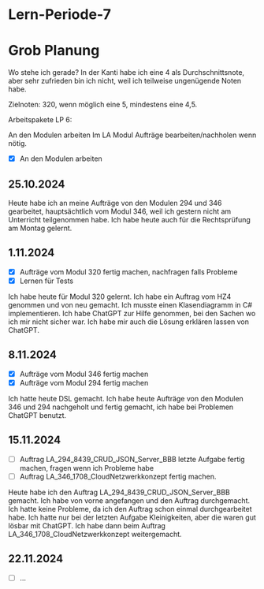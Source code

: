 # Lern-Periode-7

# Grob Planung
Wo stehe ich gerade? In der Kanti habe ich eine 4 als Durchschnittsnote, aber sehr zufrieden bin ich nicht, weil ich teilweise ungenügende Noten habe. 

Zielnoten: 320, wenn möglich eine 5, mindestens eine 4,5.

Arbeitspakete LP 6:

 An den Modulen arbeiten
 Im LA Modul Aufträge bearbeiten/nachholen wenn nötig.

 - [x] An den Modulen arbeiten

## 25.10.2024

Heute habe ich an meine Aufträge von den Modulen 294 und 346 gearbeitet, hauptsächtlich vom Modul 346, weil ich gestern nicht am Unterricht teilgenommen habe. Ich habe heute auch für die Rechtsprüfung am Montag gelernt. 


## 1.11.2024

- [x] Aufträge vom Modul 320 fertig machen, nachfragen falls Probleme
- [x] Lernen für Tests

Ich habe heute für Modul 320 gelernt. Ich habe ein Auftrag vom HZ4 genommen und von neu gemacht. Ich musste einen Klasendiagramm in C# implementieren. Ich habe ChatGPT zur Hilfe genommen, bei den Sachen wo ich mir nicht sicher war. Ich habe mir auch die Lösung erklären lassen von ChatGPT.


## 8.11.2024

- [x] Aufträge vom Modul 346 fertig machen
- [x] Aufträge vom Modul 294 fertig machen

Ich hatte heute DSL gemacht. Ich habe heute Aufträge von den Modulen 346 und 294 nachgeholt und fertig gemacht, ich habe bei Problemen ChatGPT benutzt. 


## 15.11.2024

- [ ] Auftrag LA_294_8439_CRUD_JSON_Server_BBB letzte Aufgabe fertig machen, fragen wenn ich Probleme habe
- [ ] Auftrag LA_346_1708_CloudNetzwerkkonzept fertig machen.

Heute habe ich den Auftrag LA_294_8439_CRUD_JSON_Server_BBB gemacht. Ich habe von vorne angefangen und den Auftrag durchgemacht. Ich hatte keine Probleme, da ich den Auftrag schon einmal durchgearbeitet habe. Ich hatte nur bei der letzten Aufgabe Kleinigkeiten, aber die waren gut lösbar mit ChatGPT. Ich habe dann beim Auftrag LA_346_1708_CloudNetzwerkkonzept weitergemacht.


## 22.11.2024

- [ ] ...
